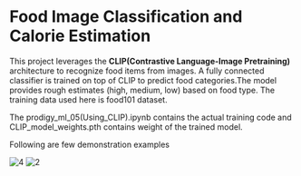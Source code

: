 # Food Image Classification and Calorie Estimation

This project leverages the **CLIP(Contrastive Language-Image Pretraining)** architecture to recognize food items from images. A fully connected classifier is trained on top of CLIP to predict food categories.The model provides rough estimates (high, medium, low) based on food type.
The training data used here is food101 dataset.

The prodigy_ml_05(Using_CLIP).ipynb contains the actual training code and CLIP_model_weights.pth contains weight of the trained model.

Following are few demonstration examples

![4](https://github.com/SahibParmar/PRODIGY_ML_05/assets/121939754/5fd064d2-9eec-4f25-b039-2d73e469d873)    ![2](https://github.com/SahibParmar/PRODIGY_ML_05/assets/121939754/2d04f2c6-4326-40d2-9b31-39c1b2e65c71)
